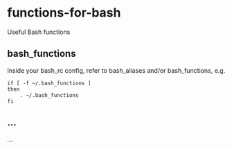 # functions-for-bash
Useful Bash functions

## bash_functions
Inside your bash_rc config, refer to bash_aliases and/or bash_functions, e.g.

    if [ -f ~/.bash_functions ]
    then
        . ~/.bash_functions
    fi

## ...
...
